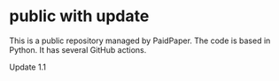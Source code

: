 # public with update

This is a public repository managed by PaidPaper. The code is based in Python. It has several GitHub actions.

Update 1.1
